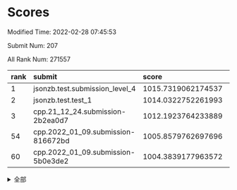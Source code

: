 # Scores

Modified Time: 2022-02-28 07:45:53

Submit Num: 207

All Rank Num: 271557

| rank |               submit               |       score        |       sigma        | pk_num |
| :--- | :--------------------------------- | :----------------- | :----------------- | :----- |
| 1    | jsonzb.test.submission_level_4     | 1015.7319062174537 | 0.8343663230698348 | 5248   |
| 2    | jsonzb.test.test_1                 | 1014.0322752261993 | 0.861233964121138  | 5250   |
| 3    | cpp.21_12_24.submission-2b2ea0d7   | 1012.1923764233889 | 0.8034434805455993 | 5249   |
| 54   | cpp.2022_01_09.submission-816672bd | 1005.8579762697696 | 0.7194722372411455 | 5252   |
| 60   | cpp.2022_01_09.submission-5b0e3de2 | 1004.3839177963572 | 0.708113305788023  | 5249   |


<details>
<summary>全部</summary>

| rank |                 submit                 |       score        |       sigma        | pk_num |
| :--- | :------------------------------------- | :----------------- | :----------------- | :----- |
| 1    | jsonzb.test.submission_level_4         | 1015.7319062174537 | 0.8343663230698348 | 5248   |
| 2    | jsonzb.test.test_1                     | 1014.0322752261993 | 0.861233964121138  | 5250   |
| 3    | cpp.21_12_24.submission-2b2ea0d7       | 1012.1923764233889 | 0.8034434805455993 | 5249   |
| 4    | gobigger.level_3.submission_level_3_3  | 1011.4988896800977 | 0.808723769520693  | 5248   |
| 5    | gobigger.level_3.submission_level_3_22 | 1011.2291109802411 | 0.7839675454050169 | 5252   |
| 6    | gobigger.level_3.submission_level_3_6  | 1011.1538692122543 | 0.7665428372055069 | 5247   |
| 7    | gobigger.level_3.submission_level_3_29 | 1011.1137417482803 | 0.7526854658794985 | 5246   |
| 8    | gobigger.level_3.submission_level_3_27 | 1011.056406802219  | 0.786430438151741  | 5244   |
| 9    | gobigger.level_3.submission_level_3_31 | 1010.9187091011131 | 0.8114046269950694 | 5250   |
| 10   | gobigger.level_3.submission_level_3_15 | 1010.8819614603465 | 0.7564268332123119 | 5248   |
| 11   | gobigger.level_3.submission_level_3_28 | 1010.8724595020996 | 0.7631108520050086 | 5247   |
| 12   | gobigger.level_3.submission_level_3_5  | 1010.7565256933535 | 0.7691640744094245 | 5251   |
| 13   | gobigger.level_3.submission_level_3_38 | 1010.6545300382917 | 0.7526338339198367 | 5253   |
| 14   | gobigger.level_3.submission_level_3_19 | 1010.6198121231416 | 0.7674422570418619 | 5246   |
| 15   | gobigger.level_3.submission_level_3_42 | 1010.5984175172373 | 0.7515244898690198 | 5249   |
| 16   | gobigger.level_3.submission_level_3_30 | 1010.5877649815152 | 0.7709660385200482 | 5248   |
| 17   | gobigger.level_3.submission_level_3_0  | 1010.5786084648079 | 0.7567159415551475 | 5250   |
| 18   | gobigger.level_3.submission_level_3_12 | 1010.5747057984539 | 0.7510697305126208 | 5243   |
| 19   | gobigger.level_3.submission_level_3_36 | 1010.4194262899686 | 0.7771735031970664 | 5241   |
| 20   | gobigger.level_3.submission_level_3_37 | 1010.3825833934856 | 0.7723012172099284 | 5250   |
| 21   | gobigger.level_3.submission_level_3_39 | 1010.3699705028397 | 0.7684761665029843 | 5250   |
| 22   | gobigger.level_3.submission_level_3_24 | 1010.3396488893984 | 0.7696705523662719 | 5244   |
| 23   | gobigger.level_3.submission_level_3_40 | 1010.1841886413574 | 0.7478438754769524 | 5240   |
| 24   | gobigger.level_3.submission_level_3_1  | 1010.1648615678815 | 0.7621317968117651 | 5247   |
| 25   | gobigger.level_3.submission_level_3_20 | 1010.0503613370506 | 0.7451897605480159 | 5247   |
| 26   | gobigger.level_3.submission_level_3_17 | 1010.0369654273956 | 0.7371303786213035 | 5249   |
| 27   | gobigger.level_3.submission_level_3_14 | 1010.0128667474718 | 0.7562739007800834 | 5247   |
| 28   | gobigger.level_3.submission_level_3_34 | 1009.9870428736529 | 0.7347716352966221 | 5253   |
| 29   | gobigger.level_3.submission_level_3_26 | 1009.9504630469861 | 0.7493268280472314 | 5246   |
| 30   | gobigger.level_3.submission_level_3_8  | 1009.9391948911597 | 0.7441543330220725 | 5250   |
| 31   | gobigger.level_3.submission_level_3_48 | 1009.9215985792001 | 0.7508784017511877 | 5246   |
| 32   | gobigger.level_3.submission_level_3_49 | 1009.9069693776555 | 0.7358378057590079 | 5250   |
| 33   | gobigger.level_3.submission_level_3_41 | 1009.8866565100401 | 0.7523581817719686 | 5245   |
| 34   | gobigger.level_3.submission_level_3_33 | 1009.8671146274285 | 0.7755282688421942 | 5242   |
| 35   | gobigger.level_3.submission_level_3_35 | 1009.8185579102511 | 0.7714290696466496 | 5248   |
| 36   | gobigger.level_3.submission_level_3_44 | 1009.7830860246426 | 0.7513643722633772 | 5246   |
| 37   | gobigger.level_3.submission_level_3_46 | 1009.7575181834685 | 0.7439350617745195 | 5249   |
| 38   | gobigger.level_3.submission_level_3_43 | 1009.744807183094  | 0.745875595000544  | 5249   |
| 39   | gobigger.level_3.submission_level_3_18 | 1009.6773671465162 | 0.7937882855351832 | 5248   |
| 40   | gobigger.level_3.submission_level_3_13 | 1009.6197142464692 | 0.7666210755103466 | 5247   |
| 41   | gobigger.level_3.submission_level_3_47 | 1009.6145748414111 | 0.7680633800432397 | 5246   |
| 42   | gobigger.level_3.submission_level_3_4  | 1009.5061143373175 | 0.7347808907132001 | 5250   |
| 43   | gobigger.level_3.submission_level_3_16 | 1009.4953677164934 | 0.7644973378947121 | 5248   |
| 44   | gobigger.level_3.submission_level_3_23 | 1009.4648392352115 | 0.7405902776821097 | 5243   |
| 45   | gobigger.level_3.submission_level_3_25 | 1009.3728099234036 | 0.7523601116320274 | 5250   |
| 46   | gobigger.level_3.submission_level_3_2  | 1009.3092344496998 | 0.7527882402986292 | 5245   |
| 47   | gobigger.level_3.submission_level_3_10 | 1009.2920307325223 | 0.740445077658958  | 5249   |
| 48   | gobigger.level_3.submission_level_3_45 | 1009.2622552422837 | 0.748360615032242  | 5246   |
| 49   | gobigger.level_3.submission_level_3_21 | 1009.2379262548324 | 0.7544041070267452 | 5242   |
| 50   | gobigger.level_3.submission_level_3_32 | 1008.8596943873129 | 0.7634480489606061 | 5248   |
| 51   | gobigger.level_3.submission_level_3_7  | 1008.8266084603314 | 0.7578055631847854 | 5247   |
| 52   | gobigger.level_3.submission_level_3_11 | 1008.7793144814337 | 0.7297933312009941 | 5243   |
| 53   | gobigger.level_3.submission_level_3_9  | 1008.5601276029198 | 0.7409420843019108 | 5246   |
| 54   | cpp.2022_01_09.submission-816672bd     | 1005.8579762697696 | 0.7194722372411455 | 5252   |
| 55   | gobigger.level_1.submission_level_1_45 | 1004.9982426251609 | 0.7277346657554626 | 5251   |
| 56   | gobigger.level_1.submission_level_1_17 | 1004.7009089549396 | 0.7135730415661615 | 5247   |
| 57   | gobigger.level_1.submission_level_1_35 | 1004.6345814530425 | 0.7231921015963466 | 5245   |
| 58   | gobigger.level_1.submission_level_1_43 | 1004.6241964605925 | 0.7244085357712364 | 5243   |
| 59   | gobigger.level_1.submission_level_1_32 | 1004.5477213972182 | 0.7233105491988367 | 5241   |
| 60   | cpp.2022_01_09.submission-5b0e3de2     | 1004.3839177963572 | 0.708113305788023  | 5249   |
| 61   | gobigger.level_1.submission_level_1_39 | 1004.3536777446682 | 0.7106676377849557 | 5248   |
| 62   | gobigger.level_1.submission_level_1_7  | 1004.113955103325  | 0.7119281556944966 | 5246   |
| 63   | gobigger.level_1.submission_level_1_3  | 1004.0935871725407 | 0.718059328878098  | 5253   |
| 64   | gobigger.level_1.submission_level_1_41 | 1004.090348521121  | 0.7290190002857728 | 5244   |
| 65   | gobigger.level_1.submission_level_1_14 | 1004.08577364053   | 0.739577860929566  | 5250   |
| 66   | gobigger.level_1.submission_level_1_9  | 1004.0775844547646 | 0.7240573785898268 | 5250   |
| 67   | gobigger.level_1.submission_level_1_0  | 1003.8782912480925 | 0.7228731948865614 | 5246   |
| 68   | gobigger.level_1.submission_level_1_10 | 1003.8680705971271 | 0.7243866440675127 | 5252   |
| 69   | gobigger.level_1.submission_level_1_46 | 1003.8537800744448 | 0.7184984070627005 | 5252   |
| 70   | gobigger.level_1.submission_level_1_47 | 1003.7668843391391 | 0.7152074412035907 | 5250   |
| 71   | gobigger.level_1.submission_level_1_2  | 1003.747619478922  | 0.715711746519201  | 5245   |
| 72   | gobigger.level_1.submission_level_1_19 | 1003.7471158454665 | 0.7199846564990828 | 5251   |
| 73   | gobigger.level_1.submission_level_1_49 | 1003.6631455738597 | 0.718620343641031  | 5252   |
| 74   | gobigger.level_1.submission_level_1_42 | 1003.6344443229075 | 0.7250246377924147 | 5242   |
| 75   | gobigger.level_1.submission_level_1_36 | 1003.5401834347933 | 0.7186590224402611 | 5248   |
| 76   | gobigger.level_1.submission_level_1_11 | 1003.5138793356551 | 0.7158581419628156 | 5248   |
| 77   | gobigger.level_1.submission_level_1_24 | 1003.4112743988476 | 0.7102048354861922 | 5246   |
| 78   | gobigger.level_1.submission_level_1_25 | 1003.3668425566166 | 0.7061806992241734 | 5251   |
| 79   | gobigger.level_1.submission_level_1_13 | 1003.3375183753064 | 0.7195657880605874 | 5249   |
| 80   | gobigger.level_1.submission_level_1_31 | 1003.3009513593961 | 0.7258080223290229 | 5244   |
| 81   | gobigger.level_1.submission_level_1_40 | 1003.2959570941697 | 0.72267232060656   | 5243   |
| 82   | gobigger.level_1.submission_level_1_18 | 1003.2920426582193 | 0.7235094583488885 | 5248   |
| 83   | gobigger.level_1.submission_level_1_37 | 1003.2336233099637 | 0.7280615724422651 | 5251   |
| 84   | gobigger.level_1.submission_level_1_26 | 1003.1836202987758 | 0.7139405080776197 | 5252   |
| 85   | gobigger.level_1.submission_level_1_33 | 1003.156410821382  | 0.7100593346951396 | 5252   |
| 86   | gobigger.level_1.submission_level_1_30 | 1003.0773211851048 | 0.715118070996038  | 5249   |
| 87   | gobigger.level_1.submission_level_1_22 | 1002.9682325601032 | 0.7141878380394903 | 5251   |
| 88   | gobigger.level_1.submission_level_1_27 | 1002.9532787115526 | 0.7133946943819433 | 5251   |
| 89   | gobigger.level_1.submission_level_1_12 | 1002.8281370587456 | 0.716383109172418  | 5251   |
| 90   | gobigger.level_1.submission_level_1_16 | 1002.821919758778  | 0.714424719681285  | 5251   |
| 91   | gobigger.level_1.submission_level_1_48 | 1002.7877101818382 | 0.716911008232373  | 5244   |
| 92   | gobigger.level_1.submission_level_1_28 | 1002.6689692390754 | 0.7212551886105592 | 5249   |
| 93   | gobigger.level_1.submission_level_1_15 | 1002.5725836230498 | 0.7143956803269034 | 5244   |
| 94   | gobigger.level_1.submission_level_1_29 | 1002.5138119757036 | 0.7172093960277789 | 5248   |
| 95   | gobigger.level_1.submission_level_1_8  | 1002.4953878481998 | 0.7184824111939035 | 5245   |
| 96   | gobigger.level_1.submission_level_1_38 | 1002.3414396619951 | 0.7014481999493499 | 5252   |
| 97   | gobigger.level_1.submission_level_1_20 | 1002.3332123314971 | 0.710627444778624  | 5247   |
| 98   | gobigger.level_1.submission_level_1_34 | 1002.2729495159126 | 0.7109506439948984 | 5255   |
| 99   | gobigger.level_1.submission_level_1_44 | 1002.2401849976264 | 0.7121250313598314 | 5248   |
| 100  | gobigger.level_1.submission_level_1_23 | 1002.178429513322  | 0.7153896327452464 | 5252   |
| 101  | gobigger.level_1.submission_level_1_4  | 1002.101510803701  | 0.7159092903737512 | 5245   |
| 102  | gobigger.level_1.submission_level_1_5  | 1001.8395889788297 | 0.7038740303159652 | 5248   |
| 103  | gobigger.level_1.submission_level_1_6  | 1001.7721720446273 | 0.7163780528745042 | 5244   |
| 104  | gobigger.level_1.submission_level_1_1  | 1001.6378227693178 | 0.7087946640512099 | 5244   |
| 105  | gobigger.level_1.submission_level_1_21 | 1001.5042378552812 | 0.7124662553383048 | 5246   |
| 106  | gobigger.random.submission_random_5    | 997.1459866727996  | 0.7105140666606836 | 5246   |
| 107  | gobigger.random.submission_random_20   | 997.1316246240496  | 0.6989145491075278 | 5249   |
| 108  | gobigger.random.submission_random_18   | 997.0305785045465  | 0.712530884508244  | 5244   |
| 109  | gobigger.random.submission_random_25   | 997.029803590313   | 0.7094020652320413 | 5247   |
| 110  | gobigger.random.submission_random_45   | 996.7046895979773  | 0.7131158685618383 | 5250   |
| 111  | gobigger.random.submission_random_42   | 996.7042615033273  | 0.7036914372035343 | 5251   |
| 112  | gobigger.random.submission_random_10   | 996.6850894361442  | 0.7095505594363166 | 5250   |
| 113  | gobigger.random.submission_random_37   | 996.6611364048139  | 0.7081851122460261 | 5244   |
| 114  | gobigger.random.submission_random_12   | 996.5859288881084  | 0.7114527142655307 | 5250   |
| 115  | gobigger.random.submission_random_24   | 996.5675149830508  | 0.7031512767581091 | 5252   |
| 116  | gobigger.random.submission_random_23   | 996.4889232170572  | 0.6966060640800269 | 5242   |
| 117  | gobigger.random.submission_random_27   | 996.4071775888299  | 0.7147004294178687 | 5251   |
| 118  | gobigger.random.submission_random_33   | 996.3756191755107  | 0.7078081758296725 | 5252   |
| 119  | gobigger.random.submission_random_1    | 996.3517571670544  | 0.7109696271879404 | 5249   |
| 120  | gobigger.random.submission_random_35   | 996.2738598999824  | 0.7009303140945381 | 5255   |
| 121  | gobigger.random.submission_random_2    | 996.2395161774609  | 0.698624515531013  | 5250   |
| 122  | gobigger.random.submission_random_15   | 996.1852683005408  | 0.7311486804815526 | 5250   |
| 123  | gobigger.random.submission_random_46   | 996.1388757226835  | 0.696787623158219  | 5254   |
| 124  | gobigger.random.submission_random_43   | 996.0687661827693  | 0.7071101079489781 | 5249   |
| 125  | gobigger.random.submission_random_21   | 996.0584249642873  | 0.7109884789620267 | 5248   |
| 126  | gobigger.random.submission_random_34   | 996.0537491805079  | 0.7192225815324791 | 5247   |
| 127  | gobigger.random.submission_random_49   | 996.030436649965   | 0.7046961648772054 | 5246   |
| 128  | gobigger.random.submission_random_47   | 995.986674693447   | 0.7152944031655053 | 5246   |
| 129  | gobigger.random.submission_random_17   | 995.9342548221471  | 0.7212048345955343 | 5246   |
| 130  | gobigger.random.submission_random_29   | 995.9131953499118  | 0.7113529832022637 | 5249   |
| 131  | gobigger.random.submission_random_26   | 995.9007239349235  | 0.7083721805257844 | 5243   |
| 132  | gobigger.random.submission_random_9    | 995.8690398590884  | 0.7211423307109698 | 5250   |
| 133  | gobigger.random.submission_random_40   | 995.7864107931136  | 0.7157383454921014 | 5249   |
| 134  | gobigger.random.submission_random_36   | 995.7778414753467  | 0.7040098930189215 | 5248   |
| 135  | gobigger.random.submission_random_3    | 995.7617342299375  | 0.7080423923444511 | 5245   |
| 136  | gobigger.random.submission_random_32   | 995.7149194167007  | 0.7117035392937566 | 5248   |
| 137  | gobigger.random.submission_random_16   | 995.6675564009552  | 0.7062597942889293 | 5251   |
| 138  | gobigger.random.submission_random_28   | 995.6430397340371  | 0.7072464679386399 | 5248   |
| 139  | gobigger.random.submission_random_6    | 995.5952346811504  | 0.7080659562037268 | 5243   |
| 140  | gobigger.random.submission_random_11   | 995.5930108249673  | 0.7204027940084162 | 5248   |
| 141  | gobigger.random.submission_random_39   | 995.5599782679847  | 0.6979236627230611 | 5241   |
| 142  | gobigger.random.submission_random_48   | 995.5503128034048  | 0.708025826543807  | 5250   |
| 143  | gobigger.random.submission_random_13   | 995.5437031700011  | 0.7256188895556979 | 5247   |
| 144  | gobigger.random.submission_random_4    | 995.5042908371353  | 0.7265098203874245 | 5243   |
| 145  | gobigger.random.submission_random_0    | 995.4336262662827  | 0.7211057475434764 | 5241   |
| 146  | gobigger.random.submission_random_38   | 995.40456978577    | 0.7208975299953512 | 5241   |
| 147  | gobigger.random.submission_random_30   | 995.3372571377133  | 0.7142865558488344 | 5255   |
| 148  | gobigger.random.submission_random_19   | 995.3003773354422  | 0.7116025727894657 | 5251   |
| 149  | gobigger.random.submission_random_44   | 995.1797675472309  | 0.7317585117641732 | 5245   |
| 150  | gobigger.random.submission_random_8    | 995.1731766790742  | 0.704346125375372  | 5244   |
| 151  | gobigger.random.submission_random_41   | 995.0226451405069  | 0.7026633183708555 | 5246   |
| 152  | gobigger.random.submission_random_31   | 994.9503091358545  | 0.7282955743390279 | 5253   |
| 153  | gobigger.random.submission_random_7    | 994.9232214966634  | 0.7214545873748532 | 5244   |
| 154  | gobigger.random.submission_random_14   | 994.7523453935195  | 0.7118360058965949 | 5248   |
| 155  | gobigger.random.submission_random_22   | 994.7443542067886  | 0.7216741409780404 | 5245   |
| 156  | gobigger.level_2.submission_level_2_37 | 993.9816200187423  | 0.7280206431681883 | 5249   |
| 157  | gobigger.level_2.submission_level_2_12 | 993.7037978228137  | 0.7388932781839455 | 5250   |
| 158  | gobigger.level_2.submission_level_2_43 | 993.4486673137819  | 0.7222810695169615 | 5249   |
| 159  | gobigger.level_2.submission_level_2_30 | 993.2659144259848  | 0.7526053641545538 | 5245   |
| 160  | gobigger.level_2.submission_level_2_48 | 993.121196780997   | 0.7376730873440993 | 5246   |
| 161  | gobigger.level_2.submission_level_2_25 | 993.1080065626385  | 0.7276691099569222 | 5248   |
| 162  | gobigger.level_2.submission_level_2_24 | 993.0097633034538  | 0.7567492669193422 | 5241   |
| 163  | gobigger.level_2.submission_level_2_34 | 992.9867863829389  | 0.7547857383354857 | 5247   |
| 164  | gobigger.level_2.submission_level_2_39 | 992.9833294552044  | 0.7485205000989996 | 5243   |
| 165  | gobigger.level_2.submission_level_2_44 | 992.9489631079223  | 0.7600975824992311 | 5247   |
| 166  | gobigger.level_2.submission_level_2_23 | 992.9180258207067  | 0.7378095451862895 | 5246   |
| 167  | gobigger.level_2.submission_level_2_8  | 992.8283805589498  | 0.7479012512746914 | 5242   |
| 168  | gobigger.level_2.submission_level_2_27 | 992.826081082732   | 0.7317440463533808 | 5249   |
| 169  | gobigger.level_2.submission_level_2_14 | 992.7095281684848  | 0.7438444633294308 | 5249   |
| 170  | gobigger.level_2.submission_level_2_0  | 992.6369482243006  | 0.743922694432724  | 5251   |
| 171  | gobigger.level_2.submission_level_2_31 | 992.5358081939117  | 0.7508555973143233 | 5249   |
| 172  | gobigger.level_2.submission_level_2_21 | 992.4869588019374  | 0.7247340982777373 | 5251   |
| 173  | gobigger.level_2.submission_level_2_28 | 992.3686781074608  | 0.7520832343715599 | 5244   |
| 174  | gobigger.level_2.submission_level_2_32 | 992.3644048448231  | 0.7413560808357335 | 5247   |
| 175  | gobigger.level_2.submission_level_2_33 | 992.3252990202996  | 0.7414923415322797 | 5241   |
| 176  | gobigger.level_2.submission_level_2_5  | 992.2868463585758  | 0.7372443910555911 | 5248   |
| 177  | gobigger.level_2.submission_level_2_22 | 992.2452245896947  | 0.7533230101077028 | 5246   |
| 178  | gobigger.level_2.submission_level_2_15 | 992.1857720068159  | 0.7507287861768416 | 5249   |
| 179  | gobigger.level_2.submission_level_2_38 | 992.0716089984567  | 0.7303268688092334 | 5245   |
| 180  | gobigger.level_2.submission_level_2_29 | 992.0244403672635  | 0.7439604743009037 | 5250   |
| 181  | gobigger.level_2.submission_level_2_35 | 992.0103657944514  | 0.740307917995077  | 5246   |
| 182  | gobigger.level_2.submission_level_2_19 | 991.9918999188042  | 0.7384340898354761 | 5249   |
| 183  | gobigger.level_2.submission_level_2_18 | 991.8864218080829  | 0.7512934654546807 | 5247   |
| 184  | gobigger.level_2.submission_level_2_6  | 991.8722765662075  | 0.7339266076065839 | 5249   |
| 185  | gobigger.level_2.submission_level_2_11 | 991.7374069244216  | 0.7478123518713796 | 5250   |
| 186  | gobigger.level_2.submission_level_2_13 | 991.7362837785225  | 0.7474867775017432 | 5249   |
| 187  | gobigger.level_2.submission_level_2_7  | 991.6970542558254  | 0.7339922950590915 | 5248   |
| 188  | gobigger.level_2.submission_level_2_4  | 991.6650340093946  | 0.744895375666556  | 5244   |
| 189  | gobigger.level_2.submission_level_2_20 | 991.6032223374119  | 0.7432845436003042 | 5251   |
| 190  | gobigger.level_2.submission_level_2_36 | 991.5474367881535  | 0.7367689550118707 | 5244   |
| 191  | gobigger.level_2.submission_level_2_17 | 991.5347803606146  | 0.7458099829822171 | 5249   |
| 192  | gobigger.level_2.submission_level_2_40 | 991.5199219078158  | 0.7589194157121621 | 5250   |
| 193  | gobigger.level_2.submission_level_2_26 | 991.5023670617591  | 0.7495216959223884 | 5247   |
| 194  | gobigger.level_2.submission_level_2_42 | 991.4861728779508  | 0.7552124232054044 | 5247   |
| 195  | gobigger.level_2.submission_level_2_46 | 991.4683094519115  | 0.7571311576713473 | 5244   |
| 196  | gobigger.level_2.submission_level_2_49 | 991.1252497027873  | 0.7579915997826898 | 5245   |
| 197  | gobigger.level_2.submission_level_2_3  | 990.885272856279   | 0.762156686275457  | 5246   |
| 198  | gobigger.level_2.submission_level_2_2  | 990.8720898448623  | 0.776018450695882  | 5250   |
| 199  | gobigger.level_2.submission_level_2_45 | 990.8382753875431  | 0.7521895334787085 | 5243   |
| 200  | gobigger.level_2.submission_level_2_41 | 990.5856570602209  | 0.7689868640142891 | 5249   |
| 201  | gobigger.level_2.submission_level_2_10 | 990.498214064797   | 0.7677344956309867 | 5245   |
| 202  | gobigger.level_2.submission_level_2_47 | 990.4511122047821  | 0.7826919131775798 | 5247   |
| 203  | gobigger.level_2.submission_level_2_16 | 990.3806599404951  | 0.7664044681727473 | 5248   |
| 204  | gobigger.level_2.submission_level_2_1  | 990.2385577330648  | 0.7782068569067183 | 5241   |
| 205  | gobigger.level_2.submission_level_2_9  | 990.2124050348365  | 0.758694577026829  | 5245   |
| 206  | gobigger.none.submission_none_0        | 976.7457702822317  | 1.345731721455749  | 5247   |
| 207  | gobigger.none.submission_none_1        | 974.7791340662262  | 1.579699750954101  | 5244   |

</details>